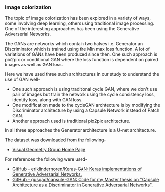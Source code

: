 ### Image colorization 

The topic of image colorization has been explored in a variety of ways, some involving deep learning, others using traditional image processing. One of the interesting approaches has been using the Generative Adverserial Networks. 

The GANs are networks which contain two halves i.e. Generator an Discriminator which is trained using the Min max loss function. A lot of variations of GANs have been produced since then. One such approach is pix2pix or conditional GAN where the loss function is dependent on paired images as well as GAN loss. 

Here we have used three such architectures in our study to understand the use of GAN well-
- One such approach is using traditional cycle GAN, where we don't use pair of images but train the network using the cycle consistency loss, identity loss, along with GAN loss. 
- One modification made to the cycleGAN archtecture is by modifying the Discriminator architecture by using a Capsule Network instead of Patch GAN. 
- Another approach used is traditional pix2pix architecture. 

In all three approaches the Generator architecture is a U-net architecture. 

The dataset was downloaded from the following-
- [Visual Geometry Group Home Page](http://www.robots.ox.ac.uk/~vgg/data/flowers/)

For references the following were used-
- [GitHub - eriklindernoren/Keras-GAN: Keras implementations of Generative Adversarial Networks.](https://github.com/eriklindernoren/Keras-GAN)
- [GitHub - gusgad/capsule-GAN: Code for my Master thesis on "Capsule Architecture as a Discriminator in Generative Adversarial Networks".](https://github.com/gusgad/capsule-GAN)